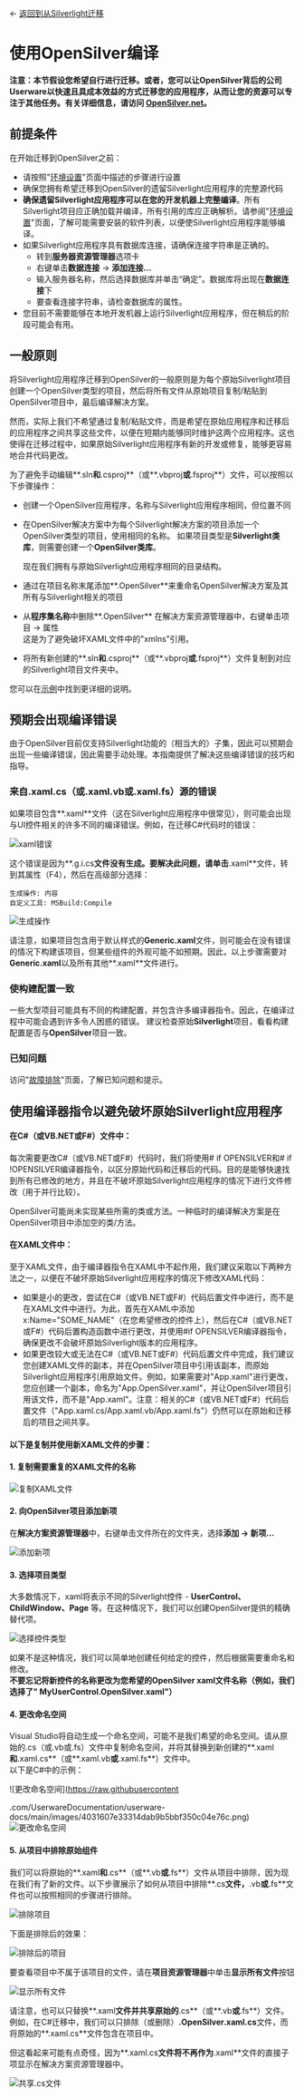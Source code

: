 ← [返回到从Silverlight迁移](/docs/9/25)

# 使用OpenSilver编译

**注意：本节假设您希望自行进行迁移。或者，您可以让OpenSilver背后的公司Userware以快速且具成本效益的方式迁移您的应用程序，从而让您的资源可以专注于其他任务。有关详细信息，请访问 [OpenSilver.net](https://opensilver.net)。**

## 前提条件

在开始迁移到OpenSilver之前：
- 请按照"[环境设置](environment-setup.md)"页面中描述的步骤进行设置
- 确保您拥有希望迁移到OpenSilver的遗留Silverlight应用程序的完整源代码
- **确保遗留Silverlight应用程序可以在您的开发机器上完整编译**。所有Silverlight项目应正确加载并编译，所有引用的库应正确解析。请参阅"[环境设置](environment-setup.md)"页面，了解可能需要安装的软件列表，以便使Silverlight应用程序能够编译。
- 如果Silverlight应用程序具有数据库连接，请确保连接字符串是正确的。
    - 转到**服务器资源管理器**选项卡
    - 右键单击**数据连接** -> **添加连接...**
    - 输入服务器名称，然后选择数据库并单击“确定”。数据库将出现在**数据连接**下
    - 要查看连接字符串，请检查数据库的属性。
- 您目前不需要能够在本地开发机器上运行Silverlight应用程序，但在稍后的阶段可能会有用。

## 一般原则

将Silverlight应用程序迁移到OpenSilver的一般原则是为每个原始Silverlight项目创建一个OpenSilver类型的项目，然后将所有文件从原始项目复制/粘贴到OpenSilver项目中，最后编译解决方案。

然而，实际上我们不希望通过复制/粘贴文件，而是希望在原始应用程序和迁移后的应用程序之间共享这些文件，以便在短期内能够同时维护这两个应用程序。这也使得在迁移过程中，如果原始Silverlight应用程序有新的开发或修复，能够更容易地合并代码更改。

为了避免手动编辑**.sln**和**.csproj**（或**.vbproj**或**.fsproj**）文件，可以按照以下步骤操作：
- 创建一个OpenSilver应用程序，名称与Silverlight应用程序相同，但位置不同
- 在OpenSilver解决方案中为每个Silverlight解决方案的项目添加一个OpenSilver类型的项目，使用相同的名称。
  如果项目类型是**Silverlight类库**，则需要创建一个**OpenSilver类库**。

  现在我们拥有与原始Silverlight应用程序相同的目录结构。
- 通过在项目名称末尾添加**.OpenSilver**来重命名OpenSilver解决方案及其所有与Silverlight相关的项目
- 从**程序集名称**中删除**.OpenSilver**
  在解决方案资源管理器中，右键单击项目 -> 属性\
  这是为了避免破坏XAML文件中的"xmlns"引用。
- 将所有新创建的**.sln**和**.csproj**（或**.vbproj**或**.fsproj**）文件复制到对应的Silverlight项目文件夹中。

您可以在[示例](example.md)中找到更详细的说明。

## 预期会出现编译错误

由于OpenSilver目前仅支持Silverlight功能的（相当大的）子集，因此可以预期会出现一些编译错误，因此需要手动处理。本指南提供了解决这些编译错误的技巧和指导。

### 来自.xaml.cs（或.xaml.vb或.xaml.fs）源的错误
如果项目包含**.xaml**文件（这在Silverlight应用程序中很常见），则可能会出现与UI控件相关的许多不同的编译错误。例如，在迁移C#代码时的错误：

![xaml错误](https://raw.githubusercontent.com/UserwareDocumentation/userware-docs/main/images/f3b1daa703c749fda12ac406c7ef8e10.png)

这个错误是因为**.g.i.cs**文件没有生成。要解决此问题，请单击**.xaml**文件，转到其属性（F4），然后在高级部分选择：
```
生成操作: 内容
自定义工具: MSBuild:Compile
```

![生成操作](https://raw.githubusercontent.com/UserwareDocumentation/userware-docs/main/images/44f38359fba74179a1904c3dc0eecf02.png)

请注意，如果项目包含用于默认样式的**Generic.xaml**文件，则可能会在没有错误的情况下构建该项目，但某些组件的外观可能不如预期。因此，以上步骤需要对**Generic.xaml**以及所有其他**.xaml**文件进行。

### 使构建配置一致
一些大型项目可能具有不同的构建配置，并包含许多编译器指令。因此，在编译过程中可能会遇到许多令人困惑的错误。
建议检查原始**Silverlight**项目，看看构建配置是否与**OpenSilver**项目一致。

### 已知问题

访问"[故障排除](../troubleshooting/common-issues-and-solutions.md)"页面，了解已知问题和提示。

## 使用编译器指令以避免破坏原始Silverlight应用程序

#### 在C#（或VB.NET或F#）文件中：

每次需要更改C#（或VB.NET或F#）代码时，我们将使用# if OPENSILVER和# if !OPENSILVER编译器指令，以区分原始代码和迁移后的代码。目的是能够快速找到所有已修改的地方，并且在不破坏原始Silverlight应用程序的情况下进行文件修改（用于并行比较）。

OpenSilver可能尚未实现某些所需的类或方法。一种临时的编译解决方案是在OpenSilver项目中添加空的类/方法。

#### 在XAML文件中：

至于XAML文件，由于编译器指令在XAML中不起作用，我们建议采取以下两种方法之一，以便在不破坏原始Silverlight应用程序的情况下修改XAML代码：
- 如果是小的更改，尝试在C#（或VB.NET或F#）代码后置文件中进行，而不是在XAML文件中进行。为此，首先在XAML中添加x:Name="SOME_NAME"（在您希望修改的控件上），然后在C#（或VB.NET或F#）代码后置构造函数中进行更改，并使用#if OPENSILVER编译器指令，确保更改不会破坏原始Silverlight版本的应用程序。
- 如果更改较大或无法在C#（或VB.NET或F#）代码后置文件中完成，我们建议您创建XAML文件的副本，并在OpenSilver项目中引用该副本，而原始Silverlight应用程序引用原始文件。例如，如果需要对"App.xaml"进行更改，您应创建一个副本，命名为"App.OpenSilver.xaml"，并让OpenSilver项目引用该文件，而不是"App.xaml"。注意：相关的C#（或VB.NET或F#）代码后置文件（"App.xaml.cs/App.xaml.vb/App.xaml.fs"）仍然可以在原始和迁移后的项目之间共享。

#### 以下是复制并使用新XAML文件的步骤：

#### 1. 复制需要重复的XAML文件的名称

![复制XAML文件](https://raw.githubusercontent.com/UserwareDocumentation/userware-docs/main/images/9c816ca9edda49bfb0923b397abafed0.png)

#### 2. 向OpenSilver项目添加新项

在**解决方案资源管理器**中，右键单击文件所在的文件夹，选择**添加 -> 新项...**

![添加新项](https://raw.githubusercontent.com/UserwareDocumentation/userware-docs/main/images/154bc44873864404b92f5ebe7c6d1b8d.png)

#### 3. 选择项目类型

大多数情况下，xaml将表示不同的Silverlight控件 - **UserControl、ChildWindow、Page** 等。在这种情况下，我们可以创建OpenSilver提供的精确替代项。

![选择控件类型](https://raw.githubusercontent.com/UserwareDocumentation/userware-docs/main/images/ad1a8b0945c1477992aefff702532283.png)

如果不是这种情况，我们可以简单地创建任何给定的控件，然后根据需要重命名和修改。\
**不要忘记将新控件的名称更改为您希望的OpenSilver xaml文件名称（例如，我们选择了" MyUserControl.OpenSilver.xaml"）**

#### 4. 更改命名空间

Visual Studio将自动生成一个命名空间，可能不是我们希望的命名空间。请从原始的.cs（或.vb或.fs）文件中复制命名空间，并将其替换到新创建的**.xaml**和**.xaml.cs**（或**.xaml.vb**或**.xaml.fs**）文件中。\
以下是C#中的示例：

![更改命名空间](https://raw.githubusercontent

.com/UserwareDocumentation/userware-docs/main/images/4031607e33314dab9b5bbf350c04e76c.png)
![更改命名空间](https://raw.githubusercontent.com/UserwareDocumentation/userware-docs/main/images/3aba833ef20748d9b794f97a33f1b7de.png)

#### 5. 从项目中排除原始组件

我们可以将原始的**.xaml**和**.cs**（或**.vb**或**.fs**）文件从项目中排除，因为现在我们有了新的文件。以下步骤展示了如何从项目中排除**.cs**文件，**.vb**或**.fs**文件也可以按照相同的步骤进行排除。

![排除项目](https://raw.githubusercontent.com/UserwareDocumentation/userware-docs/main/images/6c9e943116284a55bff47e4a7600bd5e.png)

下面是排除后的效果：

![排除后的项目](https://raw.githubusercontent.com/UserwareDocumentation/userware-docs/main/images/a2c608a3d2cb4a1fa961b3cdcbb0c2a4.png)

要查看项目中不属于该项目的文件，请在**项目资源管理器**中单击**显示所有文件**按钮

![显示所有文件](https://raw.githubusercontent.com/UserwareDocumentation/userware-docs/main/images/b64de8d78de5487daa587bb49bd9aa0f.png)

请注意，也可以只替换**.xaml**文件并共享原始的**.cs**（或**.vb**或**.fs**）文件。
例如，在C#迁移中，我们可以只排除（或删除）**.OpenSilver.xaml.cs**文件，而将原始的**.xaml.cs**文件包含在项目中。

但这看起来可能有点奇怪，因为**.xaml.cs**文件将不再作为**.xaml**文件的直接子项显示在解决方案资源管理器中。

![共享.cs文件](https://raw.githubusercontent.com/UserwareDocumentation/userware-docs/main/images/ee4444cfc63a43b9b6dbe6f0963ce4db.png)
